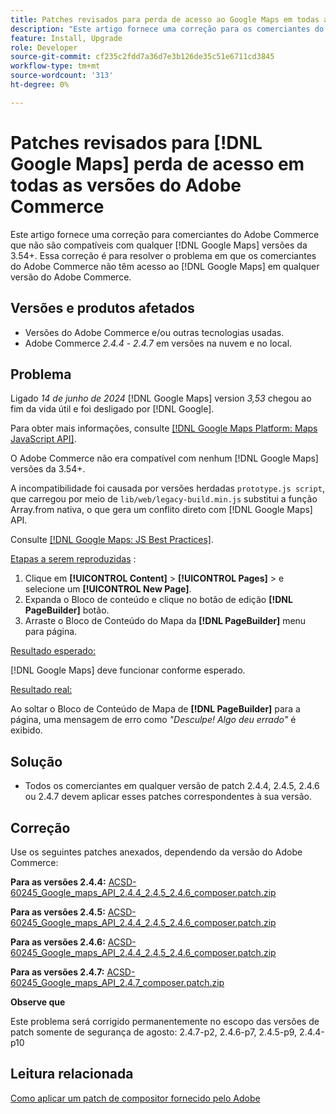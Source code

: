 ```yaml
---
title: Patches revisados para perda de acesso ao Google Maps em todas as versões do Adobe Commerce
description: "Este artigo fornece uma correção para os comerciantes do Adobe Commerce que não são compatíveis com qualquer [!DNL Google Maps] 3.54+."
feature: Install, Upgrade
role: Developer
source-git-commit: cf235c2fdd7a36d7e3b126de35c51e6711cd3845
workflow-type: tm+mt
source-wordcount: '313'
ht-degree: 0%

---
```


# Patches revisados para [!DNL Google Maps] perda de acesso em todas as versões do Adobe Commerce

Este artigo fornece uma correção para comerciantes do Adobe Commerce que não são compatíveis com qualquer [!DNL Google Maps] versões da 3.54+. Essa correção é para resolver o problema em que os comerciantes do Adobe Commerce não têm acesso ao [!DNL Google Maps] em qualquer versão do Adobe Commerce.

## Versões e produtos afetados

* Versões do Adobe Commerce e/ou outras tecnologias usadas.
* Adobe Commerce *2.4.4* - *2.4.7* em versões na nuvem e no local.

## Problema

Ligado *14 de junho de 2024* [!DNL Google Maps] version *3,53* chegou ao fim da vida útil e foi desligado por [!DNL Google].

Para obter mais informações, consulte [[!DNL Google Maps Platform: Maps JavaScript API]](https://developers.google.com/maps/documentation/javascript/versions#documentation-for-the-api-versions).

O Adobe Commerce não era compatível com nenhum [!DNL  Google Maps] versões da 3.54+.

A incompatibilidade foi causada por versões herdadas `prototype.js script`, que carregou por meio de `lib/web/legacy-build.min.js` substitui a função Array.from nativa, o que gera um conflito direto com [!DNL  Google Maps] API.

Consulte [[!DNL Google Maps: JS Best Practices]](https://developers.google.com/maps/documentation/javascript/best-practices).

<u>Etapas a serem reproduzidas</u> :

1. Clique em **[!UICONTROL Content]** > **[!UICONTROL Pages]** > e selecione um **[!UICONTROL New Page]**.
1. Expanda o Bloco de conteúdo e clique no botão de edição **[!DNL PageBuilder]** botão.
1. Arraste o Bloco de Conteúdo do Mapa da **[!DNL PageBuilder]** menu para página.

<u>Resultado esperado:</u>

[!DNL Google Maps] deve funcionar conforme esperado.

<u> Resultado real:</u>

Ao soltar o Bloco de Conteúdo de Mapa de **[!DNL PageBuilder]** para a página, uma mensagem de erro como *&quot;Desculpe! Algo deu errado&quot;* é exibido.

## Solução

* Todos os comerciantes em qualquer versão de patch 2.4.4, 2.4.5, 2.4.6 ou 2.4.7 devem aplicar esses patches correspondentes à sua versão.

## Correção

Use os seguintes patches anexados, dependendo da versão do Adobe Commerce:

**Para as versões 2.4.4:**
[ACSD-60245_Google_maps_API_2.4.4_2.4.5_2.4.6_composer.patch.zip](assets/ACSD-60245_Google_maps_API_2.4.4_2.4.5_2.4.6_composer.patch.zip)

**Para as versões 2.4.5:**
[ACSD-60245_Google_maps_API_2.4.4_2.4.5_2.4.6_composer.patch.zip](assets/ACSD-60245_Google_maps_API_2.4.4_2.4.5_2.4.6_composer.patch.zip)

**Para as versões 2.4.6:**
[ACSD-60245_Google_maps_API_2.4.4_2.4.5_2.4.6_composer.patch.zip](assets/ACSD-60245_Google_maps_API_2.4.4_2.4.5_2.4.6_composer.patch.zip)

**Para as versões 2.4.7:**
[ACSD-60245_Google_maps_API_2.4.7_composer.patch.zip](assets/ACSD-60245_Google_maps_API_2.4.7_composer.patch.zip)

**Observe que**

Este problema será corrigido permanentemente no escopo das versões de patch somente de segurança de agosto: 2.4.7-p2, 2.4.6-p7, 2.4.5-p9, 2.4.4-p10

## Leitura relacionada

[Como aplicar um patch de compositor fornecido pelo Adobe](https://experienceleague.adobe.com/en/docs/commerce-knowledge-base/kb/how-to/how-to-apply-a-composer-patch-provided-by-magento)